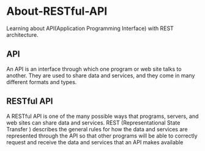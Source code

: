 # About-RESTful-API
Learning about API(Application Programming Interface) with REST architecture.

## API
An API is an interface through which one program or web site talks to another.
They are used to share data and services, and they come in many different
formats and types.

## RESTful API
A RESTful API is one of the many possible ways that programs, servers, 
and web sites can share data and services. REST (Representational State Transfer
) describes the general rules for how the data and services are represented 
through the API so that other programs will be able to correctly request and 
receive the data and services that an API makes available
